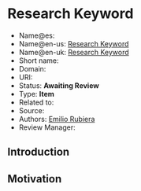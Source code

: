 # Research Keyword

* Name@es:
* Name@en-us: [Research Keyword]()
* Name@en-uk: [Research Keyword]()
* Short name: 
* Domain: 
* URI: 
* Status: **Awaiting Review**
* Type: **Item**
* Related to:
* Source: 
* Authors: [Emilio Rubiera](https://github.com/spitxa)
* Review Manager:

## Introduction



## Motivation